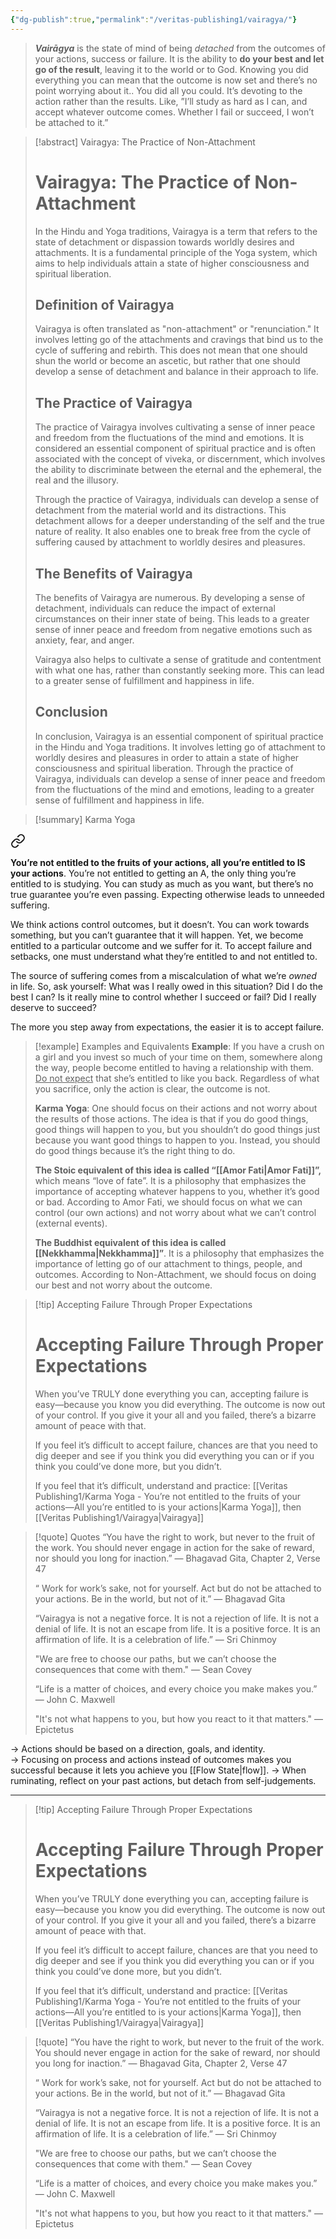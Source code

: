 ```yaml
---
{"dg-publish":true,"permalink":"/veritas-publishing1/vairagya/"}
---
```


> ***Vairāgya*** is the state of mind of being *detached* from the outcomes of your actions, success or failure. It is the ability to **do your best and let go of the result**, leaving it to the world or to God. Knowing you did everything you can mean that the outcome is now set and there’s no point worrying about it.. You did all you could. It’s devoting to the action rather than the results. Like, ”I’ll study as hard as I can, and accept whatever outcome comes. Whether I fail or succeed, I won’t be attached to it.”   


> [!abstract] Vairagya: The Practice of Non-Attachment
> # Vairagya: The Practice of Non-Attachment
> In the Hindu and Yoga traditions, Vairagya is a term that refers to the state of detachment or dispassion towards worldly desires and attachments. It is a fundamental principle of the Yoga system, which aims to help individuals attain a state of higher consciousness and spiritual liberation.
> 
> ## Definition of Vairagya
> Vairagya is often translated as "non-attachment" or "renunciation." It involves letting go of the attachments and cravings that bind us to the cycle of suffering and rebirth. This does not mean that one should shun the world or become an ascetic, but rather that one should develop a sense of detachment and balance in their approach to life.
> 
> ## The Practice of Vairagya
> The practice of Vairagya involves cultivating a sense of inner peace and freedom from the fluctuations of the mind and emotions. It is considered an essential component of spiritual practice and is often associated with the concept of viveka, or discernment, which involves the ability to discriminate between the eternal and the ephemeral, the real and the illusory.
> 
> Through the practice of Vairagya, individuals can develop a sense of detachment from the material world and its distractions. This detachment allows for a deeper understanding of the self and the true nature of reality. It also enables one to break free from the cycle of suffering caused by attachment to worldly desires and pleasures.
> 
> ## The Benefits of Vairagya
> The benefits of Vairagya are numerous. By developing a sense of detachment, individuals can reduce the impact of external circumstances on their inner state of being. This leads to a greater sense of inner peace and freedom from negative emotions such as anxiety, fear, and anger.
> 
> Vairagya also helps to cultivate a sense of gratitude and contentment with what one has, rather than constantly seeking more. This can lead to a greater sense of fulfillment and happiness in life.
> 
> ## Conclusion
> In conclusion, Vairagya is an essential component of spiritual practice in the Hindu and Yoga traditions. It involves letting go of attachment to worldly desires and pleasures in order to attain a state of higher consciousness and spiritual liberation. Through the practice of Vairagya, individuals can develop a sense of inner peace and freedom from the fluctuations of the mind and emotions, leading to a greater sense of fulfillment and happiness in life.

> [!summary] Karma Yoga
> 
<div class="transclusion internal-embed is-loaded"><a class="markdown-embed-link" href="/veritas-publishing1/karma-yoga-you-re-not-entitled-to-the-fruits-of-your-actions-all-you-re-entitled-to-is-your-actions/" aria-label="Open link"><svg xmlns="http://www.w3.org/2000/svg" width="24" height="24" viewBox="0 0 24 24" fill="none" stroke="currentColor" stroke-width="2" stroke-linecap="round" stroke-linejoin="round" class="svg-icon lucide-link"><path d="M10 13a5 5 0 0 0 7.54.54l3-3a5 5 0 0 0-7.07-7.07l-1.72 1.71"></path><path d="M14 11a5 5 0 0 0-7.54-.54l-3 3a5 5 0 0 0 7.07 7.07l1.71-1.71"></path></svg></a><div class="markdown-embed">




**You’re not entitled to the fruits of your actions, all you’re entitled to IS your actions**. You’re not entitled to getting an A, the only thing you’re entitled to is studying. You can study as much as you want, but there’s no true guarantee you’re even passing. Expecting otherwise leads to unneeded suffering.

We think actions control outcomes, but it doesn’t. You can work towards something, but you can’t guarantee that it will happen. Yet, we become entitled to a particular outcome and we suffer for it. To accept failure and setbacks, one must understand what they’re entitled to and not entitled to. 

The source of suffering comes from a miscalculation of what we’re *owned* in life. So, ask yourself: What was I really owed in this situation? Did I do the best I can? Is it really mine to control whether I succeed or fail? Did I really deserve to succeed?

The more you step away from expectations, the easier it is to accept failure. 

> [!example] Examples and Equivalents
> **Example**: If you have a crush on a girl and you invest so much of your time on them, somewhere along the way, people become entitled to having a relationship with them.<u> Do not expect</u> that she’s entitled to like you back. Regardless of what you sacrifice, only the action is clear, the outcome is not. 
> 
> **Karma Yoga**: One should focus on their actions and not worry about the results of those actions. The idea is that if you do good things, good things will happen to you, but you shouldn’t do good things just because you want good things to happen to you. Instead, you should do good things because it’s the right thing to do.
> 
> **The Stoic equivalent of this idea is called “[[Amor Fati\|Amor Fati]]”,** which means “love of fate”. It is a philosophy that emphasizes the importance of accepting whatever happens to you, whether it’s good or bad. According to Amor Fati, we should focus on what we can control (our own actions) and not worry about what we can’t control (external events).
> 
> **The Buddhist equivalent of this idea is called [[Nekkhamma\|Nekkhamma]]”**. It is a philosophy that emphasizes the importance of letting go of our attachment to things, people, and outcomes. According to Non-Attachment, we should focus on doing our best and not worry about the outcome.

> [!tip] Accepting Failure Through Proper Expectations
> # Accepting Failure Through Proper Expectations
> When you’ve TRULY done everything you can, accepting failure is easy—because you know you did everything. The outcome is now out of your control. If you give it your all and you failed, there’s a bizarre amount of peace with that. 
> 
> If you feel it’s difficult to accept failure, chances are that you need to dig deeper and see if you think you did everything you can or if you think you could’ve done more, but you didn’t.  
> 
> If you feel that it’s difficult, understand and practice: [[Veritas Publishing1/Karma Yoga - You’re not entitled to the fruits of your actions—All you’re entitled to is your actions\|Karma Yoga]], then [[Veritas Publishing1/Vairagya\|Vairagya]]

> [!quote] Quotes
> “You have the right to work, but never to the fruit of the work. You should never engage in action for the sake of reward, nor should you long for inaction.”
> — Bhagavad Gita, Chapter 2, Verse 47
> 
> “ Work for work’s sake, not for yourself. Act but do not be attached to your actions. Be in the world, but not of it.”
> — Bhagavad Gita
> 
> “Vairagya is not a negative force. It is not a rejection of life. It is not a denial of life. It is not an escape from life. It is a positive force. It is an affirmation of life. It is a celebration of life.” 
> — Sri Chinmoy
> 
> "We are free to choose our paths, but we can’t choose the consequences that come with them."
> — Sean Covey
> 
> “Life is a matter of choices, and every choice you make makes you.” 
> — John C. Maxwell
> 
> "It's not what happens to you, but how you react to it that matters."
> — Epictetus

→ Actions should be based on a direction, goals, and identity.  
→ Focusing on process and actions instead of outcomes makes you successful because it lets you achieve you [[Flow State\|flow]]. 
→ When ruminating, reflect on your past actions, but detach from self-judgements.

___

</div></div>


> [!tip] Accepting Failure Through Proper Expectations
> # Accepting Failure Through Proper Expectations
> When you’ve TRULY done everything you can, accepting failure is easy—because you know you did everything. The outcome is now out of your control. If you give it your all and you failed, there’s a bizarre amount of peace with that. 
> 
> If you feel it’s difficult to accept failure, chances are that you need to dig deeper and see if you think you did everything you can or if you think you could’ve done more, but you didn’t.  
> 
> If you feel that it’s difficult, understand and practice: [[Veritas Publishing1/Karma Yoga - You’re not entitled to the fruits of your actions—All you’re entitled to is your actions\|Karma Yoga]], then [[Veritas Publishing1/Vairagya\|Vairagya]]

> [!quote]
> “You have the right to work, but never to the fruit of the work. You should never engage in action for the sake of reward, nor should you long for inaction.”
> — Bhagavad Gita, Chapter 2, Verse 47
> 
> “ Work for work’s sake, not for yourself. Act but do not be attached to your actions. Be in the world, but not of it.”
> — Bhagavad Gita
> 
> “Vairagya is not a negative force. It is not a rejection of life. It is not a denial of life. It is not an escape from life. It is a positive force. It is an affirmation of life. It is a celebration of life.” 
> — Sri Chinmoy
> 
> "We are free to choose our paths, but we can’t choose the consequences that come with them."
> — Sean Covey
> 
> “Life is a matter of choices, and every choice you make makes you.” 
> — John C. Maxwell
> 
> "It's not what happens to you, but how you react to it that matters."
> — Epictetus
